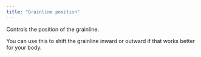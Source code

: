```yaml
---
title: "Grainline position"
---
```


Controls the position of the grainline.

You can use this to shift the grainline inward or outward if that works better for your body.




